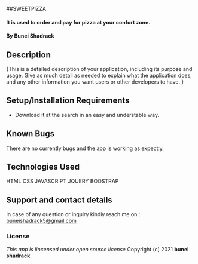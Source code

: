 ##SWEETPIZZA
#### It is used to order and pay for pizza at your confort zone.
#### By **Bunei Shadrack**
## Description
{This is a detailed description of your application, including its purpose and usage.  Give as much detail as needed to explain what the application does, and any other information you want users or other developers to have. }
## Setup/Installation Requirements
* Download it at the search in an easy and understable way.
## Known Bugs
There are no currently bugs and the app is working as expectly.
## Technologies Used
HTML
CSS
JAVASCRIPT
JQUERY
BOOSTRAP
## Support and contact details
In case of any question or inquiry kindly reach me on :
buneishadrack5@gmail.com
### License
*This app is lincensed under open source license*
Copyright (c) 2021 **bunei shadrack**
